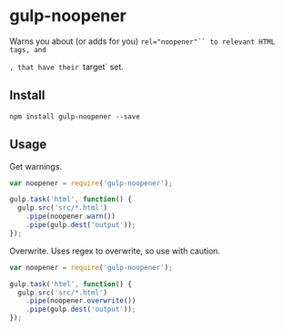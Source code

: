 # gulp-noopener

Warns you about (or adds for you) `rel="noopener"`` to relevant HTML  tags, `<a>` and `<form>`, that have their `target` set.

## Install

`npm install gulp-noopener --save`

## Usage

Get warnings.

```js
var noopener = require('gulp-noopener');

gulp.task('html', function() {
  gulp.src('src/*.html')
    .pipe(noopener.warn())
    .pipe(gulp.dest('output'));
});
```

Overwrite.  Uses regex to overwrite, so use with caution.

```js
var noopener = require('gulp-noopener');

gulp.task('html', function() {
  gulp.src('src/*.html')
    .pipe(noopener.overwrite())
    .pipe(gulp.dest('output'));
});
```
